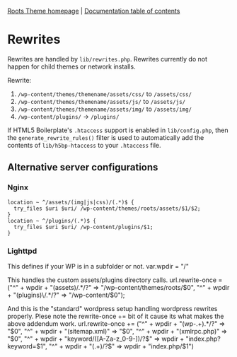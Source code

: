 [Roots Theme homepage](http://www.rootstheme.com/) | [Documentation
table of contents](TOC.md)

# Rewrites

Rewrites are handled by `lib/rewrites.php`. Rewrites currently do not happen for child themes or network installs.

Rewrite:

1. `/wp-content/themes/themename/assets/css/` to `/assets/css/`
2. `/wp-content/themes/themename/assets/js/` to `/assets/js/`
3. `/wp-content/themes/themename/assets/img/` to `/assets/img/`
4. `/wp-content/plugins/` -> `/plugins/`

If HTML5 Boilerplate's `.htaccess` support is enabled in `lib/config.php`, then the `generate_rewrite_rules()` filter is used to automatically add the contents of `lib/h5bp-htaccess` to your `.htaccess` file.

## Alternative server configurations

### Nginx

    location ~ ^/assets/(img|js|css)/(.*)$ {
      try_files $uri $uri/ /wp-content/themes/roots/assets/$1/$2;
    }
    location ~ ^/plugins/(.*)$ {
      try_files $uri $uri/ /wp-content/plugins/$1;
    }

### Lighttpd

This defines if your WP is in a subfolder or not.
var.wpdir = "/"

This handles the custom assets/plugins directory calls.
url.rewrite-once = ("^" + wpdir + "(assets)\/.*/?" => "/wp-content/themes/roots/$0",
                    "^" + wpdir + "(plugins)\/.*/?" => "/wp-content/$0");

And this is the "standard" wordpress setup handling wordpress rewrites properly. Plese note the rewrite-once += bit of it cause its what makes the above addendum work.
url.rewrite-once += ("^" + wpdir + "(wp-.+).*/?" => "$0",
                     "^" + wpdir + "(sitemap.xml)" => "$0",
                     "^" + wpdir + "(xmlrpc.php)" => "$0",
                     "^" + wpdir + "keyword/([A-Za-z_0-9-])/?$" => wpdir + "index.php?keyword=$1",
                     "^" + wpdir + "(.+)/?$" => wpdir + "index.php/$1") 
